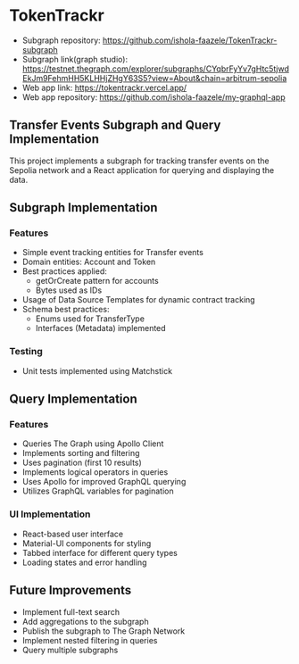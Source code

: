 # TokenTrackr 
- Subgraph repository: https://github.com/ishola-faazele/TokenTrackr-subgraph
- Subgraph link(graph studio): https://testnet.thegraph.com/explorer/subgraphs/CYqbrFyYv7gHtc5tjwdEkJm9FehmHH5KLHHjZHgY63S5?view=About&chain=arbitrum-sepolia
- Web app link: https://tokentrackr.vercel.app/
- Web app repository: https://github.com/ishola-faazele/my-graphql-app
  
## Transfer Events Subgraph and Query Implementation
This project implements a subgraph for tracking transfer events on the Sepolia network and a React application for querying and displaying the data.

## Subgraph Implementation

### Features
- Simple event tracking entities for Transfer events
- Domain entities: Account and Token
- Best practices applied:
  - getOrCreate pattern for accounts
  - Bytes used as IDs
- Usage of Data Source Templates for dynamic contract tracking
- Schema best practices:
  - Enums used for TransferType
  - Interfaces (Metadata) implemented

### Testing
- Unit tests implemented using Matchstick

## Query Implementation

### Features
- Queries The Graph using Apollo Client
- Implements sorting and filtering
- Uses pagination (first 10 results)
- Implements logical operators in queries
- Uses Apollo for improved GraphQL querying
- Utilizes GraphQL variables for pagination

### UI Implementation
- React-based user interface
- Material-UI components for styling
- Tabbed interface for different query types
- Loading states and error handling

## Future Improvements

- Implement full-text search
- Add aggregations to the subgraph
- Publish the subgraph to The Graph Network
- Implement nested filtering in queries
- Query multiple subgraphs
